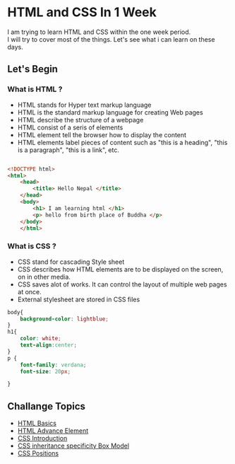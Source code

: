 # HTML and CSS In 1 Week

I am trying to learn HTML and CSS within the one week period. \
I will try to cover most of the things. Let's see what i can learn on these days.

## Let's Begin

### What is HTML ?
- HTML stands for Hyper text markup language 
- HTML is the standard markup language for creating Web pages
- HTML describe the structure of a webpage
- HTML consist of a seris of elements 
- HTML element tell the browser how to display the content 
- HTML elements label pieces of content such as "this is a heading", "this is a paragraph", "this is a link", etc.

```html

<!DOCTYPE html>
<html>
    <head>
        <title> Hello Nepal </title>
    </head>
    <body>
        <h1> I am learning html </h1>    
        <p> hello from birth place of Buddha </p>
    </body>
    </html>    

```
### What is CSS ?
- CSS stand for cascading Style sheet
- CSS describes how HTML elements are to be displayed on the screen, on in other media.
- CSS saves alot of works. It can control the layout of multiple web pages at once.
- External stylesheet are stored in CSS files 

```css
body{
    background-color: lightblue;
}
h1{
    color: white;
    text-align:center;
}
p {
    font-family: verdana;
    font-size: 20px;

}

```

## Challange Topics

- [HTML Basics](/Day_1_HTML_Basics/readme.md)
- [HTML Advance Element](/Day_2_HTML_Advance_Elements/Readme.md)
- [CSS Introduction](/Day_3_CSS_Intro/Readme.md)
- [CSS inheritance specificity Box Model](/Day_4_CSS_Inheritance-specificity-boxModel/Readme.md)
- [CSS Positions](/Day_5_Position/Readme.md)